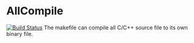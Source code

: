 # AllCompile
[![Build Status](https://travis-ci.org/MOHJ0558/AllCompile.svg?branch=master)](https://travis-ci.org/MOHJ0558/AllCompile)
The makefile can compile all C/C++ source file to its own binary file.
